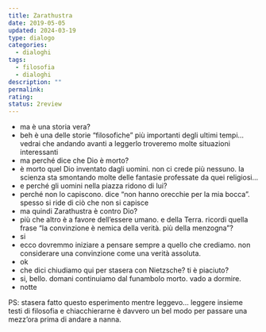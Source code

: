 ```yaml
---
title: Zarathustra
date: 2019-05-05
updated: 2024-03-19
type: dialogo
categories:
  - dialoghi
tags:
  - filosofia
  - dialoghi
description: ""
permalink: 
rating: 
status: 2review
---
```


- ma è una storia vera?
- beh è una delle storie “filosofiche” più importanti degli ultimi tempi... vedrai che andando avanti a leggerlo troveremo molte situazioni interessanti
- ma perché dice che Dio è morto?
- è morto quel Dio inventato dagli uomini. non ci crede più nessuno. la scienza sta smontando molte delle fantasie professate da quei religiosi...
- e perché gli uomini nella piazza ridono di lui?
- perché non lo capiscono. dice “non hanno orecchie per la mia bocca”. spesso si ride di ciò che non si capisce
- ma quindi Zarathustra è contro Dio?
- più che altro è a favore dell’essere umano. e della Terra. ricordi quella frase “la convinzione è nemica della verità. più della menzogna”?
- si
- ecco dovremmo iniziare a pensare sempre a quello che crediamo. non considerare una convinzione come una verità assoluta.
- ok
- che dici chiudiamo qui per stasera con Nietzsche? ti è piaciuto?
- si, bello. domani continuiamo dal funambolo morto. vado a dormire.
- notte

PS: stasera fatto questo esperimento mentre leggevo... leggere insieme testi di filosofia e chiacchierarne è davvero un bel modo per passare una mezz’ora prima di andare a nanna.
